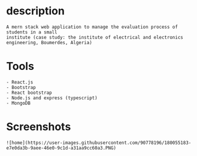 # description

    A mern stack web application to manage the evaluation process of students in a small
    institute (case study: the institute of electrical and electronics engineering, Boumerdes, Algeria)

# Tools

    - React.js
    - Bootstrap
    - React bootstrap
    - Node.js and express (typescript)
    - MongoDB

# Screenshots

    ![home](https://user-images.githubusercontent.com/90778196/180055183-e7e0da3b-9aee-46e0-9c1d-a31aa9cc60a3.PNG)
    
